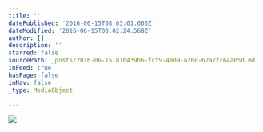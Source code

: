 ```yaml
---
title: ''
datePublished: '2016-06-15T08:03:01.666Z'
dateModified: '2016-06-15T08:02:24.568Z'
author: []
description: ''
starred: false
sourcePath: _posts/2016-06-15-81b439b6-fcf9-4ad9-a260-62a7fc64a05d.md
inFeed: true
hasPage: false
inNav: false
_type: MediaObject

---
```

![](https://the-grid-user-content.s3-us-west-2.amazonaws.com/edff53da-c608-4e49-948e-9b6ae700ed89.jpg)